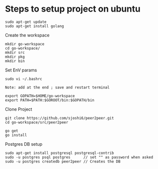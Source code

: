 # Steps to setup project on ubuntu

```
sudo apt-get update
sudo apt-get install golang
```

Create the workspace
```
mkdir go-workspace
cd go-workspace/
mkdir src
mkdir pkg
mkdir bin
```

Set EnV params
```
sudo vi ~/.bashrc

Note: add at the end ; save and restart terminal

export GOPATH=$HOME/go-workspace
export PATH=$PATH:$GOROOT/bin:$GOPATH/bin
```

Clone Project
```
git clone https://github.com/sjoshi6/peer2peer.git
cd go-workspace/src/peer2peer

go get
go install
```

Postgres DB setup
```
sudo apt-get install postgresql postgresql-contrib
sudo -u postgres psql postgres      // set "" as password when asked
sudo -u postgres createdb peer2peer // Creates the DB

```
